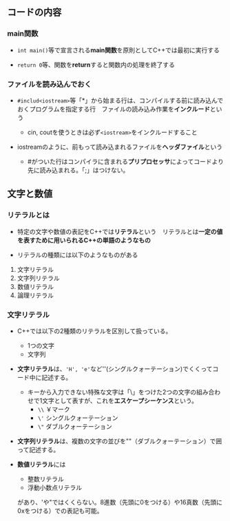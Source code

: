 ## コードの内容

### main関数
* `int main()`等で宣言される**main関数**を原則としてC++では最初に実行する
  
* `return 0`等、関数を**return**すると関数内の処理を終了する

### ファイルを読み込んでおく
* `#includ<iostream>`等「*」から始まる行は、コンパイルする前に読み込んでおくプログラムを指定する行　ファイルの読み込み作業を**インクルード**という 
  * cin, coutを使うときは必ず`<iostream>`をインクルードすること

* iostreamのように、前もって読み込まれるファイルを**ヘッダファイル**という
  * #がついた行はコンパイラに含まれる**プリプロセッサ**によってコードより先に読み込まれる。「;」はつけない。

## 文字と数値
### リテラルとは
* 特定の文字や数値の表記をC++では**リテラル**という　リテラルとは**一定の値を表すために用いられるC++の単語のようなもの**
  
* リテラルの種類には以下のようなものがある
1. 文字リテラル
2. 文字列リテラル
3. 数値リテラル
4. 論理リテラル
  
### 文字リテラル
* C++では以下の2種類のリテラルを区別して扱っている。
  * 1つの文字
  * 文字列

* **文字リテラル**は、`'H', 'e'`など''(シングルクォーテーション)でくくってコード中に記述する。
  * キーから入力できない特殊な文字は「\」をつけた2つの文字の組み合わせで1文字として表すが、これを**エスケープシーケンス**という。
    * `\\` ￥マーク
    * `\'` シングルクォーテーション
    * `\"` ダブルクォーテーション

* **文字列リテラル**は、複数の文字の並びを""（ダブルクォーテーション）で囲って記述する。

* **数値リテラル**には
  * 整数リテラル
  * 浮動小数点リテラル
  
  があり、'や"ではくくらない。8進数（先頭に0をつける）や16真数（先頭に0xをつける）での表記も可能。